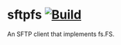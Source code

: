 # sftpfs [![Build](https://github.com/thatoddmailbox/sftpfs/actions/workflows/build.yml/badge.svg)](https://github.com/thatoddmailbox/sftpfs/actions/workflows/build.yml)

An SFTP client that implements fs.FS.